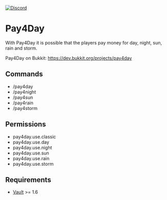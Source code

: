 [![Discord](https://discordapp.com/api/guilds/373468864098336768/embed.png)](https://ghostzero.me/discord)

Pay4Day
=======

With Pay4Day it is possible that the players pay money for day, night, sun, rain and storm.

Pay4Day on Bukkit: https://dev.bukkit.org/projects/pay4day

## Commands

* /pay4day
* /pay4night
* /pay4sun
* /pay4rain
* /pay4storm

## Permissions

* pay4day.use.classic
* pay4day.use.day
* pay4day.use.night
* pay4day.use.sun
* pay4day.use.rain
* pay4day.use.storm

## Requirements

* [Vault](https://dev.bukkit.org/projects/vault) >= 1.6
